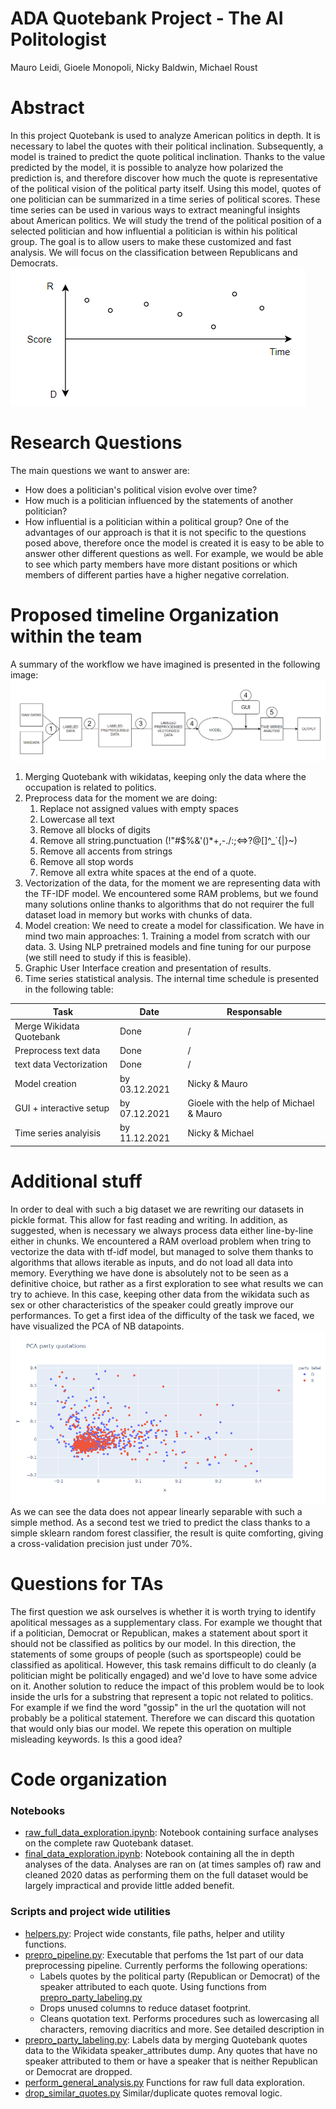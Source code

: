# ADA Quotebank Project - The AI Politologist

Mauro Leidi, Gioele Monopoli, Nicky Baldwin, Michael Roust

# Abstract
In this project Quotebank is used to analyze American politics in depth. It is necessary to label the quotes with their political inclination.
Subsequently, a model is trained to predict the quote political inclination. Thanks to the value predicted by the model, it is possible to analyze how polarized the prediction is, and therefore discover how much the quote is representative of the political vision of the political party itself.
Using this model, quotes of one politician can be summarized in a time series of political scores. These time series can be used in various ways to extract meaningful insights about American politics. We will study the trend of the political position of a selected politician and how influential a politician is within his political group. The goal is to allow users to make these customized and fast analysis. We will focus on the classification between Republicans and Democrats.
![](media/TimeSerie.PNG)
# Research Questions
The main questions we want to answer are:
- How does a politician's political vision evolve over time?
- How much is a politician influenced by the statements of another politician?
- How influential is a politician within a political group?
One of the advantages of our approach is that it is not specific to the questions posed above, therefore once the model is created it is easy to be able to answer other different questions as well. For example, we would be able to see which party members have more distant positions or which members of different parties have a higher negative correlation.
# Proposed timeline Organization within the team
A summary of the workflow we have imagined is presented in the following image:
![](media/workflow.PNG)
1) Merging Quotebank with wikidatas, keeping only the data where the occupation is related to politics.
2) Preprocess data for the moment we are doing:
   1) Replace not assigned values with empty spaces
   2) Lowercase all text
   3) Remove all blocks of digits
   4) Remove all string.punctuation (!"#$%&'()*+,-./:;<=>?@[]^_`{|}~)
   5) Remove all accents from strings
   6) Remove all stop words
   7) Remove all extra white spaces at the end of a quote.
3) Vectorization of the data, for the moment we are representing data with the TF-IDF model. We encountered some RAM problems, but we found many solutions online thanks to algorithms that do not requirer the full dataset load in memory but works with chunks of data.
4) Model creation: We need to create a model for classification. We have in mind two main approaches: 1. Training a model from scratch with our data. 3. Using NLP pretrained models and fine tuning for our purpose (we still need to study if this is feasible).
5) Graphic User Interface creation and presentation of results.
6) Time series statistical analysis.
The internal time schedule is presented in the following table:

Task                    | Date         |Responsable
------------------------| -------------|-------------
Merge Wikidata Quotebank| Done         |     /
Preprocess text data    | Done         |     /
text data Vectorization | Done         |     /
Model creation          | by 03.12.2021| Nicky  & Mauro
GUI + interactive setup | by 07.12.2021| Gioele with the help of Michael  & Mauro
Time series analyisis   | by 11.12.2021| Nicky & Michael

# Additional stuff
In order to deal with such a big dataset we are rewriting our datasets in pickle format. This allow for fast reading and writing. In addition, as suggested, when is necessary we always process data either line-by-line either in chunks. We encountered a RAM overload problem when tring to vectorize the data with tf-idf model, but managed to solve them thanks to algorithms that allows iterable as inputs, and do not load all data into memory.
Everything we have done is absolutely not to be seen as a definitive choice, but rather as a first exploration to see what results we can try to achieve. In this case, keeping other data from the wikidata such as sex or other characteristics of the speaker could greatly improve our performances. To get a first idea of the difficulty of the task we faced, we have visualized the PCA of NB datapoints.
![](media/pca.png)
As we can see the data does not appear linearly separable with such a simple method. As a second test we tried to predict the class thanks to a simple sklearn random forest classifier, the result is quite comforting, giving a cross-validation precision just under 70%.
# Questions for TAs
The first question we ask ourselves is whether it is worth trying to identify apolitical messages as a supplementary class. For example we thought that if a politician, Democrat or Republican, makes a statement about sport it should not be classified as politics by our model. In this direction, the statements of some groups of people (such as sportspeople) could be classified as apolitical. However, this task remains difficult to do cleanly (a politician might be politically engaged) and we'd love to have some advice on it. Another solution to reduce the impact of this problem would be to look inside the urls for a substring that represent a topic not related to politics. For example if we find the word "gossip" in the url the quotation will not probably be a political statement. Therefore we can discard this quotation that would only bias our model. We repete this operation on multiple misleading keywords. Is this a good idea?
# Code organization

### Notebooks
- [raw_full_data_exploration.ipynb](raw_full_data_exploration.ipynb): Notebook containing surface analyses on the complete raw Quotebank dataset.
- [final_data_exploration.ipynb](final_data_exploration.ipynb): Notebook containing all the in depth analyses of the data. Analyses are ran on (at times samples of) raw and cleaned 2020 datas as performing them on the full dataset would be largely impractical and provide little added benefit.

### Scripts and project wide utilities
- [helpers.py](helpers.py): Project wide constants, file paths, helper and utility functions.
- [prepro_pipeline.py](prepro_pipeline.py): Executable that perfoms the 1st part of our data preprocessing pipeline. Currently performs the following operations:
  - Labels quotes by the political party (Republican or Democrat) of the speaker attributed to each quote. Using functions from [prepro_party_labeling.py](prepro_party_labeling.py)
  - Drops unused columns to reduce dataset footprint.
  - Cleans quotation text. Performs procedures such as lowercasing all characters, removing diacritics and more. See detailed description in
- [prepro_party_labeling.py](prepro_party_labeling.py): Labels data by merging Quotebank quotes data to the Wikidata speaker_attributes dump. Any quotes that have no speaker attributed to them or have a speaker that is neither Republican or Democrat are dropped.
- [perform_general_analysis.py](perform_general_analysis.py) Functions for raw full data exploration.
- [drop_similar_quotes.py](drop_similar_quotes.py) Similar/duplicate quotes removal logic.
